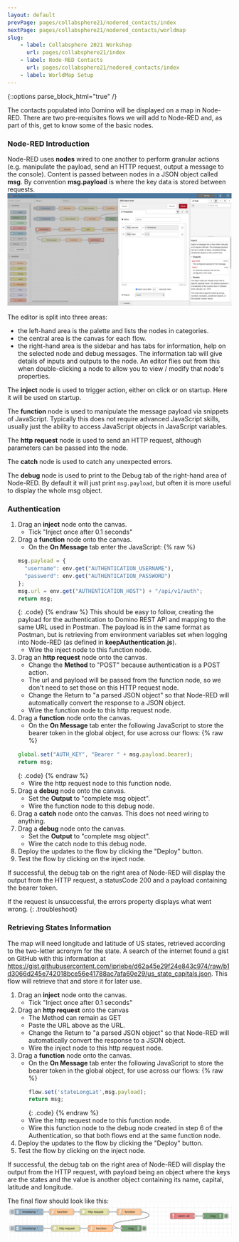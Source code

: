 ```yaml
---
layout: default
prevPage: pages/collabsphere21/nodered_contacts/index
nextPage: pages/collabsphere21/nodered_contacts/worldmap
slug:
    - label: Collabsphere 2021 Workshop
      url: pages/collabsphere21/index
    - label: Node-RED Contacts
      url: pages/collabsphere21/nodered_contacts/index
    - label: WorldMap Setup
---
```


{::options parse_block_html="true" /}

The contacts populated into Domino will be displayed on a map in Node-RED. There are two pre-requisites flows we will add to Node-RED and, as part of this, get to know some of the basic nodes.

### Node-RED Introduction

Node-RED uses **nodes** wired to one another to perform granular actions (e.g. manipulate the payload, send an HTTP request, output a message to the console). Content is passed between nodes in a JSON object called **msg**. By convention **msg.payload** is where the key data is stored between requests.
![Node-RED](../images/nodered_contacts/nodered.png)

The editor is split into three areas:

- the left-hand area is the palette and lists the nodes in categories.
- the central area is the canvas for each flow.
- the right-hand area is the sidebar and has tabs for information, help on the selected node and debug messages. The information tab will give details of inputs and outputs to the node. An editor flies out from this when double-clicking a node to allow you to view / modify that node's properties.

The **inject** node is used to trigger action, either on click or on startup. Here it will be used on startup.

The **function** node is used to manipulate the message payload via snippets of JavaScript. Typically this does not require advanced JavaScript skills, usually just the ability to access JavaScript objects in JavaScript variables.

The **http request** node is used to send an HTTP request, although parameters can be passed into the node.

The **catch** node is used to catch any unexpected errors.

The **debug** node is used to print to the Debug tab of the right-hand area of Node-RED. By default it will just print `msg.payload`, but often it is more useful to display the whole msg object.

### Authentication

1. Drag an **inject** node onto the canvas.
   - Tick "Inject once after 0.1 seconds"
2. Drag a **function** node onto the canvas.
   - On the **On Message** tab enter the JavaScript:
    {% raw %}
    ~~~js
    msg.payload = {
      "username": env.get("AUTHENTICATION_USERNAME"),
      "password": env.get("AUTHENTICATION_PASSWORD")
    };
    msg.url = env.get("AUTHENTICATION_HOST") + "/api/v1/auth";
    return msg;
    ~~~
    {: .code}
    {% endraw %}
    This should be easy to follow, creating the payload for the authentication to Domino REST API and mapping to the same URL used in Postman. The payload is in the same format as Postman, but is retrieving from environment variables set when logging into Node-RED (as defined in **keepAuthentication.js**).
    - Wire the inject node to this function node.
3. Drag an **http request** node onto the canvas.
   - Change the **Method** to "POST" because authentication is a POST action.
   - The url and payload will be passed from the function node, so we don't need to set those on this HTTP request node.
   - Change the Return to "a parsed JSON object" so that Node-RED will automatically convert the response to a JSON object.
   - Wire the function node to this http request node.
4. Drag a **function** node onto the canvas.
   - On the **On Message** tab enter the following JavaScript to store the bearer token in the global object, for use across our flows:
     {% raw %}
    ~~~js
    global.set("AUTH_KEY", "Bearer " + msg.payload.bearer);
    return msg;
    ~~~
    {: .code}
    {% endraw %}
   - Wire the http request node to this function node.
5. Drag a **debug** node onto the canvas.
   - Set the **Output** to "complete msg object".
   - Wire the function node to this debug node.
6. Drag a **catch** node onto the canvas. This does not need wiring to anything.
7. Drag a **debug** node onto the canvas.
   - Set the **Output** to "complete msg object".
   - Wire the catch node to this debug node.
8. Deploy the updates to the flow by clicking the "Deploy" button.
9. Test the flow by clicking on the inject node.

If successful, the debug tab on the right area of Node-RED will display the output from the HTTP request, a statusCode 200 and a payload containing the bearer token.

If the request is unsuccessful, the errors property displays what went wrong.
{: .troubleshoot}

### Retrieving States Information

The map will need longitude and latitude of US states, retrieved according to the two-letter acronym for the state. A search of the internet found a gist on GitHub with this information at https://gist.githubusercontent.com/jpriebe/d62a45e29f24e843c974/raw/b1d3066d245e742018bce56e41788ac7afa60e29/us_state_capitals.json. This flow will retrieve that and store it for later use.

1. Drag an **inject** node onto the canvas.
   - Tick "Inject once after 0.1 seconds"
2. Drag an **http request** onto the canvas
   - The Method can remain as GET
   - Paste the URL above as the URL.
   - Change the Return to "a parsed JSON object" so that Node-RED will automatically convert the response to a JSON object.
   - Wire the inject node to this http request node.
3. Drag a **function** node onto the canvas.
   - On the **On Message** tab enter the following JavaScript to store the bearer token in the global object, for use across our flows:
     {% raw %}
     ~~~js
     flow.set('stateLongLat',msg.payload);
     return msg;
     ~~~
     {: .code}
     {% endraw %}
   - Wire the http request node to this function node.
   - Wire this function node to the debug node created in step 6 of the Authentication, so that both flows end at the same function node.
4. Deploy the updates to the flow by clicking the "Deploy" button.
5. Test the flow by clicking on the inject node.

If successful, the debug tab on the right area of Node-RED will display the output from the HTTP request, with payload being an object where the keys are the states and the value is another object containing its name, capital, latitude and longitude.

The final flow should look like this:
![Setup Flow](../images/nodered_contacts/setup_flow.png)
